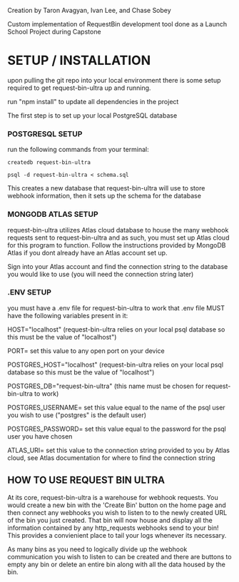 Creation by Taron Avagyan, Ivan Lee, and Chase Sobey 

Custom implementation of RequestBin development tool done as a Launch School Project during Capstone

# SETUP / INSTALLATION

upon pulling the git repo into your local environment there is some setup required to get
request-bin-ultra up and running. 

run "npm install" to update all dependencies in the project

The first step is to set up your local PostgreSQL database

### POSTGRESQL SETUP
run the following commands from your terminal:

`createdb request-bin-ultra`

`psql -d request-bin-ultra < schema.sql`

This creates a new database that request-bin-ultra will use to store webhook information,
then it sets up the schema for the database


### MONGODB ATLAS SETUP
request-bin-ultra utilizes Atlas cloud database to house the many webhook requests sent to request-bin-ultra and as such, you must set up Atlas cloud for this program to function. Follow the instructions provided by MongoDB Atlas if you dont already have an Atlas account set up.

Sign into your Atlas account and find the connection string to the database you would like to use (you will need the connection string later)


### .ENV SETUP
you must have a .env file for request-bin-ultra to work
that .env file MUST have the following variables present in it:

HOST="localhost" (request-bin-ultra relies on your local psql database so this must be the value of "localhost")

PORT= set this value to any open port on your device

POSTGRES_HOST="localhost" (request-bin-ultra relies on your local psql database so this must be the value of "localhost")

POSTGRES_DB="request-bin-ultra" (this name must be chosen for request-bin-ultra to work)

POSTGRES_USERNAME= set this value equal to the name of the psql user you wish to use ("postgres" is the default user)

POSTGRES_PASSWORD= set this value equal to the password for the psql user you have chosen

ATLAS_URI= set this value to the connection string provided to you by Atlas cloud, see Atlas documentation for where to find the connection string

## HOW TO USE REQUEST BIN ULTRA

At its core, request-bin-ultra is a warehouse for webhook requests. You would create a new bin with the 'Create Bin' button on the home page and then connect any webhooks you wish to listen to to the newly created URL of the bin you just created. That bin will now house and display all the information contained by any http_requests webhooks send to your bin! This provides a convienient place to tail your logs whenever its necessary.

As many bins as you need to logically divide up the webhook communication you wish to listen to can be created and there are buttons to empty any bin or delete an entire bin along with all the data housed by the bin.
